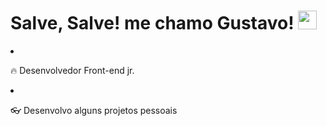 <h1>Salve, Salve! me chamo Gustavo! <img src="https://raw.githubusercontent.com/kaueMarques/kaueMarques/master/hi.gif" width="30px"></h1 

- 🔥 Desenvolvedor Front-end jr.

- 👓 Desenvolvo alguns projetos pessoais
  
